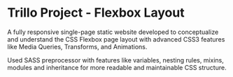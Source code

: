# Trillo Project - Flexbox Layout

A fully responsive single-page static website developed to conceptualize and understand the CSS Flexbox page layout with advanced CSS3 features like Media Queries, Transforms, and Animations.

Used SASS preprocessor with features like variables, nesting rules, mixins, modules and inheritance for more readable and maintainable CSS structure.
